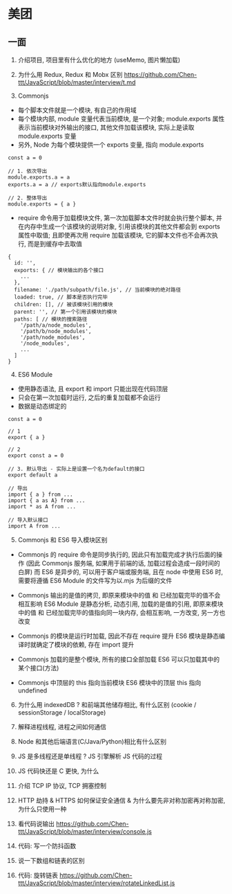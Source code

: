 <!--
 * @Description:
 * @Author: Tong Chen
 * @Date: 2022-09-27 21:46:55
 * @LastEditTime: 2022-09-30 06:54:04
 * @LastEditors:
-->

# 美团

## 一面

1. 介绍项目, 项目里有什么优化的地方 (useMemo, 图片懒加载)

2. 为什么用 Redux, Redux 和 Mobx 区别
   https://github.com/Chen-ttt/JavaScript/blob/master/interview/t.md

3. Commonjs

- 每个脚本文件就是一个模块, 有自己的作用域
- 每个模块内部, module 变量代表当前模块, 是一个对象; module.exports 属性表示当前模块对外输出的接口, 其他文件加载该模块, 实际上是读取 module.exports 变量
- 另外, Node 为每个模块提供一个 exports 变量, 指向 module.exports

```
const a = 0

// 1. 依次导出
module.exports.a = a
exports.a = a // exports默认指向module.exports

// 2. 整体导出
module.exports = { a }
```

- require 命令用于加载模块文件, 第一次加载脚本文件时就会执行整个脚本, 并在内存中生成一个该模块的说明对象, 引用该模块的其他文件都会到 exports 属性中取值; 且即使再次用 require 加载该模块, 它的脚本文件也不会再次执行, 而是到缓存中去取值

```
{
  id: '',
  exports: { // 模块输出的各个接口
    ...
  },
  filename: './path/subpath/file.js', // 当前模块的绝对路径
  loaded: true, // 脚本是否执行完毕
  children: [], // 被该模块引用的模块
  parent: '', // 第一个引用该模块的模块
  paths: [ // 模块的搜索路径
    '/path/a/node_modules',
    '/path/b/node_modules',
    '/path/node_modules',
    '/node_modules',
    ...
  ]
}
```

4. ES6 Module

- 使用静态语法, 且 export 和 import 只能出现在代码顶层
- 只会在第一次加载时运行, 之后的重复加载都不会运行
- 数据是动态绑定的

```
const a = 0

// 1
export { a }

// 2
export const a = 0

// 3. 默认导出 - 实际上是设置一个名为default的接口
export default a
```

```
// 导出
import { a } from ...
import { a as A} from ...
import * as A from ...

// 导入默认接口
import A from ...
```

5. Commonjs 和 ES6 导入模块区别

- Commonjs 的 require 命令是同步执行的, 因此只有加载完成才执行后面的操作 (因此 Commonjs 服务端, 如果用于前端的话, 加载过程会造成一段时间的白屏)
  而 ES6 是异步的, 可以用于客户端或服务端, 且在 node 中使用 ES6 时, 需要将遵循 ES6 Module 的文件写为以.mjs 为后缀的文件

- Commonjs 输出的是值的拷贝, 即原来模块中的值 和 已经加载完毕的值不会相互影响
  ES6 Module 是静态分析, 动态引用, 加载的是值的引用, 即原来模块中的值 和 已经加载完毕的值指向同一块内存, 会相互影响, 一方改变, 另一方也改变

- Commonjs 的模块是运行时加载, 因此不存在 require 提升
  ES6 模块是静态编译时就确定了模块的依赖, 存在 import 提升

- Commonjs 加载的是整个模块, 所有的接口全部加载
  ES6 可以只加载其中的某个接口(方法)

- Commonjs 中顶层的 this 指向当前模块
  ES6 模块中的顶层 this 指向 undefined

6. 为什么用 indexedDB ? 和前端其他储存相比, 有什么区别 (cookie / sessionStorage / localStorage)

7. 解释进程线程, 进程之间如何通信

8. Node 和其他后端语言(C/Java/Python)相比有什么区别

9. JS 是多线程还是单线程 ? JS 引擎解析 JS 代码的过程

10. JS 代码快还是 C 更快, 为什么

11. 介绍 TCP IP 协议, TCP 拥塞控制

12. HTTP 劫持 & HTTPS 如何保证安全通信 & 为什么要先非对称加密再对称加密, 为什么只使用一种

13. 看代码说输出
    https://github.com/Chen-ttt/JavaScript/blob/master/interview/console.js

14. 代码: 写一个防抖函数

15. 说一下数组和链表的区别

16. 代码: 旋转链表
    https://github.com/Chen-ttt/JavaScript/blob/master/interview/rotateLinkedList.js
